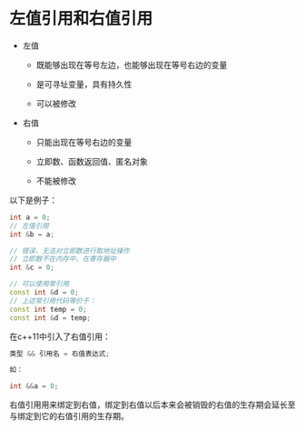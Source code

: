 # 左值引用和右值引用

*   左值

    *   既能够出现在等号左边，也能够出现在等号右边的变量

    *   是可寻址变量，具有持久性

    *   可以被修改

*   右值

    *   只能出现在等号右边的变量

    *   立即数、函数返回值、匿名对象

    *   不能被修改

以下是例子：

```c++
int a = 0;
// 左值引用
int &b = a;

// 错误，无法对立即数进行取地址操作
// 立即数不在内存中，在寄存器中
int &c = 0;

// 可以使用常引用
const int &d = 0;
// 上述常引用代码等价于：
const int temp = 0;
const int &d = temp;
```

在c++11中引入了右值引用：

```c++
类型 && 引用名 = 右值表达式;

如：

int &&a = 0;
```

右值引用用来绑定到右值，绑定到右值以后本来会被销毁的右值的生存期会延长至与绑定到它的右值引用的生存期。

